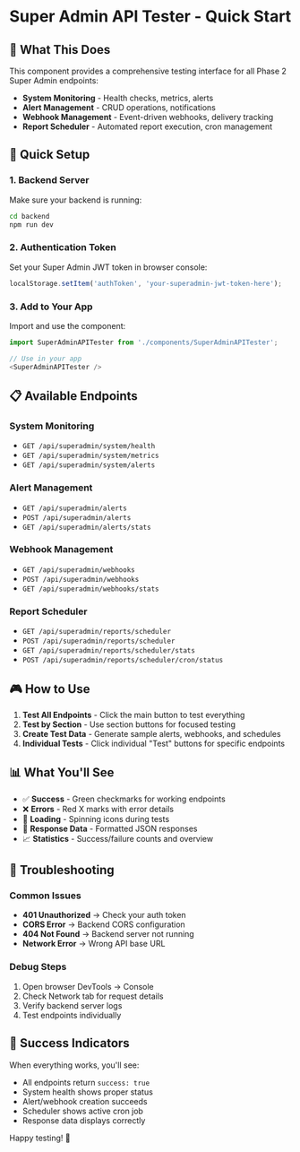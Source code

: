 # Super Admin API Tester - Quick Start

## 🎯 What This Does

This component provides a comprehensive testing interface for all Phase 2 Super Admin endpoints:

- **System Monitoring** - Health checks, metrics, alerts
- **Alert Management** - CRUD operations, notifications
- **Webhook Management** - Event-driven webhooks, delivery tracking
- **Report Scheduler** - Automated report execution, cron management

## 🚀 Quick Setup

### 1. Backend Server

Make sure your backend is running:

```bash
cd backend
npm run dev
```

### 2. Authentication Token

Set your Super Admin JWT token in browser console:

```javascript
localStorage.setItem('authToken', 'your-superadmin-jwt-token-here');
```

### 3. Add to Your App

Import and use the component:

```typescript
import SuperAdminAPITester from './components/SuperAdminAPITester';

// Use in your app
<SuperAdminAPITester />
```

## 📋 Available Endpoints

### System Monitoring

- `GET /api/superadmin/system/health`
- `GET /api/superadmin/system/metrics`
- `GET /api/superadmin/system/alerts`

### Alert Management

- `GET /api/superadmin/alerts`
- `POST /api/superadmin/alerts`
- `GET /api/superadmin/alerts/stats`

### Webhook Management

- `GET /api/superadmin/webhooks`
- `POST /api/superadmin/webhooks`
- `GET /api/superadmin/webhooks/stats`

### Report Scheduler

- `GET /api/superadmin/reports/scheduler`
- `POST /api/superadmin/reports/scheduler`
- `GET /api/superadmin/reports/scheduler/stats`
- `POST /api/superadmin/reports/scheduler/cron/status`

## 🎮 How to Use

1. **Test All Endpoints** - Click the main button to test everything
2. **Test by Section** - Use section buttons for focused testing
3. **Create Test Data** - Generate sample alerts, webhooks, and schedules
4. **Individual Tests** - Click individual "Test" buttons for specific endpoints

## 📊 What You'll See

- ✅ **Success** - Green checkmarks for working endpoints
- ❌ **Errors** - Red X marks with error details
- 🔄 **Loading** - Spinning icons during tests
- 📄 **Response Data** - Formatted JSON responses
- 📈 **Statistics** - Success/failure counts and overview

## 🔧 Troubleshooting

### Common Issues

- **401 Unauthorized** → Check your auth token
- **CORS Error** → Backend CORS configuration
- **404 Not Found** → Backend server not running
- **Network Error** → Wrong API base URL

### Debug Steps

1. Open browser DevTools → Console
2. Check Network tab for request details
3. Verify backend server logs
4. Test endpoints individually

## 🎉 Success Indicators

When everything works, you'll see:
- All endpoints return `success: true`
- System health shows proper status
- Alert/webhook creation succeeds
- Scheduler shows active cron job
- Response data displays correctly

Happy testing! 🎊
